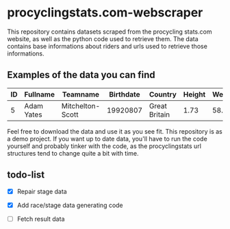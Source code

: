 # procyclingstats.com-webscraper

This repository contains datasets scraped from the procycling stats.com website, as well as the python code used to retrieve them. The data contains base informations about riders and urls used to retrieve those informations. 
 
## Examples of the data you can find
 
| ID | Fullname | Teamname | Birthdate | Country | Height | Weight | pcs_url |
| --- | --- | --- | --- | --- | --- | --- | --- |
| 5 | Adam Yates | Mitchelton-Scott | 19920807 | Great Britain | 1.73 | 58.0 | https://www.procyclingstats.com/rider/adam-yates |
 
Feel free to download the data and use it as you see fit. This repository is  as a demo project. If you want up to date data, you'll have to run the code yourself and probably tinker with the code, as the procyclingstats url structures tend to change quite a bit with time.

## todo-list
- [x] Repair stage data

- [x] Add race/stage data generating code

- [ ] Fetch result data
